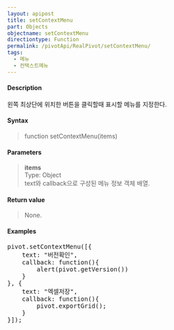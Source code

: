 ```yaml
---
layout: apipost
title: setContextMenu
part: Objects
objectname: setContextMenu
directiontype: Function
permalink: /pivotApi/RealPivot/setContextMenu/
tags:
  - 메뉴
  - 컨택스트메뉴
---
```



#### Description

 왼쪽 최상단에 위치한 버튼을 클릭할때 표시할 메뉴를 지정한다.   

#### Syntax

> function setContextMenu(items)

#### Parameters

> **items**   
> Type: Object   
> text와 callback으로 구성된 메뉴 정보 객체 배열.   

#### Return value

> None.

#### Examples 

<pre class="prettyprint">
pivot.setContextMenu([{
	text: "버전확인",
	callback: function(){
		alert(pivot.getVersion())
	}
}, {
	text: "엑셀저장",
	callback: function(){
		pivot.exportGrid();
	} 
}]);
</pre>

